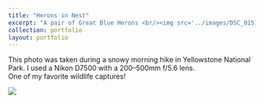 ```yaml
---
title: "Herons in Nest"
excerpt: "A pair of Great Blue Herons <br/><img src='../images/DSC_0151.JPG'>"
collection: portfolio
layout: portfolio
---
```


This photo was taken during a snowy morning hike in Yellowstone National Park. I used a Nikon D7500 with a 200–500mm f/5.6 lens.  
One of my favorite wildlife captures!

<img src='{{ site.baseurl }}/images/DSC_0151.JPG'>